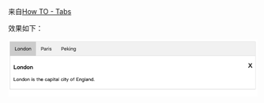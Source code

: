 来自[How TO - Tabs](https://www.w3schools.com/howto/howto_js_tabs.asp)

效果如下：

![003_tabs](https://github.com/winfredzen/HTML-HowTo/blob/master/images/003_Tabs.png)

